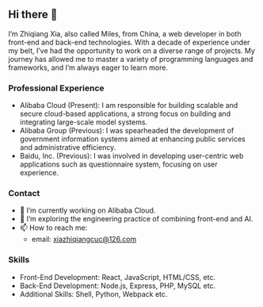 ## Hi there 👋

I’m Zhiqiang Xia, also called Miles, from China, a web developer in both front-end and back-end technologies. With a decade of experience under my belt, I’ve had the opportunity to work on a diverse range of projects. My journey has allowed me to master a variety of programming languages and frameworks, and I’m always eager to learn more.

### Professional Experience
- Alibaba Cloud (Present): I am responsible for building scalable and secure cloud-based applications, a strong focus on building and integrating large-scale model systems.
- Alibaba Group (Previous): I was spearheaded the development of government information systems aimed at enhancing public services and administrative efficiency.
- Baidu, Inc. (Previous): I was involved in developing user-centric web applications such as questionnaire system, focusing on user experience.

### Contact
- 🔭 I’m currently working on Alibaba Cloud.
- 🌱 I’m exploring the engineering practice of combining front-end and AI.
- 📫 How to reach me:
  - email: xiazhiqiangcuc@126.com
 
### Skills
- Front-End Development: React, JavaScript, HTML/CSS, etc.
- Back-End Development: Node.js, Express, PHP, MySQL etc.
- Additional Skills: Shell, Python, Webpack etc.

<!--
**xiazhiqiang/xiazhiqiang** is a ✨ _special_ ✨ repository because its `README.md` (this file) appears on your GitHub profile.

Here are some ideas to get you started:

- 🔭 I’m currently working on ...
- 🌱 I’m currently learning ...
- 👯 I’m looking to collaborate on ...
- 🤔 I’m looking for help with ...
- 💬 Ask me about ...
- 📫 How to reach me: ...
- 😄 Pronouns: ...
- ⚡ Fun fact: ...
-->
